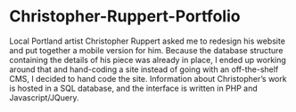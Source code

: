 Christopher-Ruppert-Portfolio
=============================

Local Portland artist Christopher Ruppert asked me to redesign his website and put together a mobile version for him. Because the database structure containing the details of his piece was already in place, I ended up working around that and hand-coding a site instead of going with an off-the-shelf CMS, I decided to hand code the site. Information about Christopher’s work is hosted in a SQL database, and the interface is written in PHP and Javascript/JQuery.

